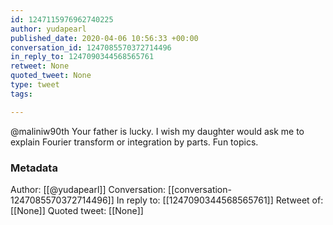 ```yaml
---
id: 1247115976962740225
author: yudapearl
published_date: 2020-04-06 10:56:33 +00:00
conversation_id: 1247085570372714496
in_reply_to: 1247090344568565761
retweet: None
quoted_tweet: None
type: tweet
tags:

---
```


@maliniw90th Your father is lucky. I wish my daughter would ask me to explain Fourier transform or integration by parts. Fun topics.

### Metadata

Author: [[@yudapearl]]
Conversation: [[conversation-1247085570372714496]]
In reply to: [[1247090344568565761]]
Retweet of: [[None]]
Quoted tweet: [[None]]
